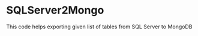 SQLServer2Mongo
===============

This code helps exporting given list of tables from SQL Server to MongoDB